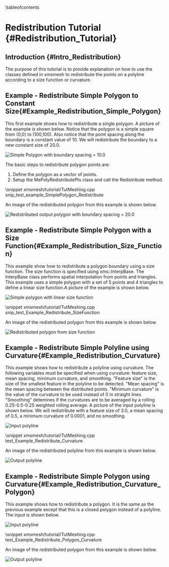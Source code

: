 \tableofcontents
# Redistribution Tutorial {#Redistribution_Tutorial}

## Introduction {#Intro_Redistribution}
The purpose of this tutorial is to provide explanation on how to use the classes defined in xmsmesh to redistribute the points on a polyline according to a size function or curvature.

## Example - Redistribute Simple Polygon to Constant Size{#Example_Redistribution_Simple_Polygon}
This first example shows how to redistribute a single polygon. A picture of the example is shown below. Notice that the polygon is a simple square from (0,0) to (100,100). Also notice that the point spacing along the boundary is a constant value of 10. We will redistribute the boundary to a new constant size of 20.0.

![Simple Polygon with boundary spacing = 10.0](tutMesh_SimplePolygon_Input.png)

The basic steps to redistribute polygon points are:
1. Define the polygon as a vector of points.
2. Setup the MePolyRedistributePts class and call the Redistribute method.

\snippet xmsmesh/tutorial/TutMeshing.cpp snip_test_example_SimplePolygon_Redistribute

An image of the redistributed polygon from this example is shown below.

![Redistributed output polygon with boundary spacing = 20.0](tutRedist_SimplePolygon_Output.png)

## Example - Redistribute Simple Polygon with a Size Function{#Example_Redistribution_Size_Function}
This example show how to redistribute a polygon boundary using a size function. The size function is specified using xms::InterpBase. The InterpBase class performs spatial interpolation from points and triangles. This example uses a simple polygon with a set of 5 points and 4 triangles to define a linear size function.A picture of the example is shown below.

![Simple polygon with linear size function](tutRedist_Size_Function_Input.png)

\snippet xmsmesh/tutorial/TutMeshing.cpp snip_test_Example_Redistribute_SizeFunction

An image of the redistributed polygon from this example is shown below.

![Redistributed polygon from size function](tutRedist_Size_Function_Output.png)

## Example - Redistribute Simple Polyline using Curvature{#Example_Redistribution_Curvature}
This example shows how to redistribute a polyline using curvature. The following variables must be specified when using curvature: feature size, mean spacing, minimum curvature, and smoothing. "Feature size" is the size of the smallest feature in the polyline to be detected. "Mean spacing" is the mean spacing between the distributed points. "Minimum curvature" is the value of the curvature to be used instead of 0 in straight lines. "Smoothing" detemines if the curvatures are to be averaged by a rolling 0.25-0.5-0.25 weighted rolling average. A picture of the input polyline is shown below. We will redistribute with a feature size of 3.0, a mean spacing of 0.5, a minimum curvature of 0.0001, and no smoothing.

![Input polyline](tutRedist_Curvature_Input.png)

\snippet xmsmesh/tutorial/TutMeshing.cpp test_Example_Redistribute_Curvature

An image of the redistributed polyline from this example is shown below.

![Output polyline](tutRedist_Curvature_Output.png)

## Example - Redistribute Simple Polygon using Curvature{#Example_Redistribution_Curvature_Polygon}
This example shows how to redistribute a polygon. It is the same as the previous example except that this is a closed polygon instead of a polyline. The input is shown below.

![Input polyline](tutRedist_Curvature_Polygon_Input.png)

\snippet xmsmesh/tutorial/TutMeshing.cpp test_Example_Redistribute_Polygon_Curvature

An image of the redistributed polygon from this example is shown below.

![Output polyline](tutRedist_Curvature_Polygon_Output.png)

